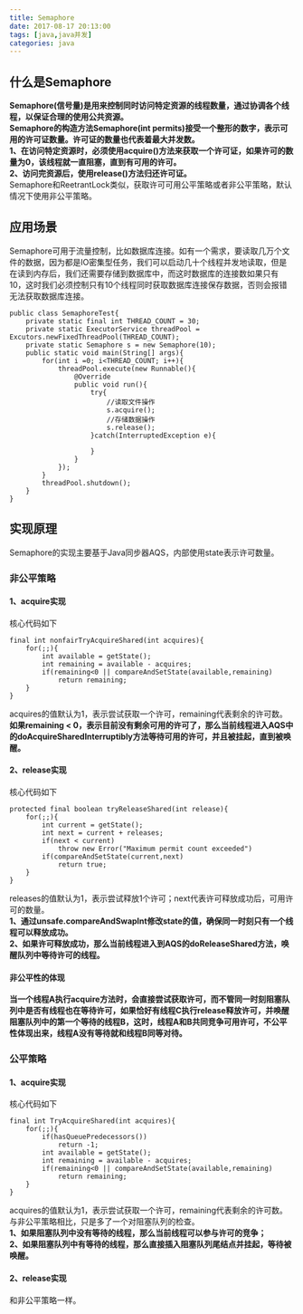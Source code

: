 ```yaml
---
title: Semaphore  
date: 2017-08-17 20:13:00  
tags: [java,java并发]    
categories: java  
---
```

## 什么是Semaphore
**Semaphore(信号量)是用来控制同时访问特定资源的线程数量，通过协调各个线程，以保证合理的使用公共资源。**  
**Semaphore的构造方法Semaphore(int permits)接受一个整形的数字，表示可用的许可证数量。许可证的数量也代表着最大并发数。**  
**1、在访问特定资源时，必须使用acquire()方法来获取一个许可证，如果许可的数量为0，该线程就一直阻塞，直到有可用的许可。**  
**2、访问完资源后，使用release()方法归还许可证。**  
Semaphore和ReetrantLock类似，获取许可可用公平策略或者非公平策略，默认情况下使用非公平策略。  

## 应用场景
Semaphore可用于流量控制，比如数据库连接。如有一个需求，要读取几万个文件的数据，因为都是IO密集型任务，我们可以启动几十个线程并发地读取，但是在读到内存后，我们还需要存储到数据库中，而这时数据库的连接数如果只有10，这时我们必须控制只有10个线程同时获取数据库连接保存数据，否则会报错无法获取数据库连接。  

```
public class SemaphoreTest{
    private static final int THREAD_COUNT = 30;
    private static ExecutorService threadPool = Excutors.newFixedThreadPool(THREAD_COUNT);
    private static Semaphore s = new Semaphore(10);
    public static void main(String[] args){
        for(int i =0; i<THREAD_COUNT; i++){
            threadPool.execute(new Runnable(){
                @Override
                public void run(){
                    try{
                        //读取文件操作
                        s.acquire();
                        //存储数据操作
                        s.release();
                    }catch(InterruptedException e){
                        
                    }
                }
            });
        }
        threadPool.shutdown();
    }
}
```

## 实现原理
Semaphore的实现主要基于Java同步器AQS，内部使用state表示许可数量。  
### 非公平策略
#### 1、acquire实现
核心代码如下  

```
final int nonfairTryAcquireShared(int acquires){
    for(;;){
        int available = getState();
        int remaining = available - acquires;
        if(remaining<0 || compareAndSetState(available,remaining)
            return remaining;
    }
}
```
acquires的值默认为1，表示尝试获取一个许可，remaining代表剩余的许可数。  
**如果remaining < 0，表示目前没有剩余可用的许可了，那么当前线程进入AQS中的doAcquireSharedInterruptibly方法等待可用的许可，并且被挂起，直到被唤醒。**  
#### 2、release实现
核心代码如下  

```
protected final boolean tryReleaseShared(int release){
    for(;;){
        int current = getState();
        int next = current + releases;
        if(next < current)
            throw new Error("Maximum permit count exceeded")
        if(compareAndSetState(current,next)
            return true;
    }
}
```
releases的值默认为1，表示尝试释放1个许可；next代表许可释放成功后，可用许可的数量。  
**1、通过unsafe.compareAndSwapInt修改state的值，确保同一时刻只有一个线程可以释放成功。**  
**2、如果许可释放成功，那么当前线程进入到AQS的doReleaseShared方法，唤醒队列中等待许可的线程。**  

#### 非公平性的体现
**当一个线程A执行acquire方法时，会直接尝试获取许可，而不管同一时刻阻塞队列中是否有线程也在等待许可，如果恰好有线程C执行release释放许可，并唤醒阻塞队列中的第一个等待的线程B，这时，线程A和B共同竞争可用许可，不公平性体现出来，线程A没有等待就和线程B同等对待。**   

### 公平策略
#### 1、acquire实现
核心代码如下  
```
final int TryAcquireShared(int acquires){
    for(;;){
        if(hasQueuePredecessors())
            return -1;
        int available = getState();
        int remaining = available - acquires;
        if(remaining<0 || compareAndSetState(available,remaining)
            return remaining;
    }
}
```
acquires的值默认为1，表示尝试获取一个许可，remaining代表剩余的许可数。  
与非公平策略相比，只是多了一个对阻塞队列的检查。  
**1、如果阻塞队列中没有等待的线程，那么当前线程可以参与许可的竞争；**  
**2、如果阻塞队列中有等待的线程，那么直接插入阻塞队列尾结点并挂起，等待被唤醒。**  
#### 2、release实现
和非公平策略一样。  
